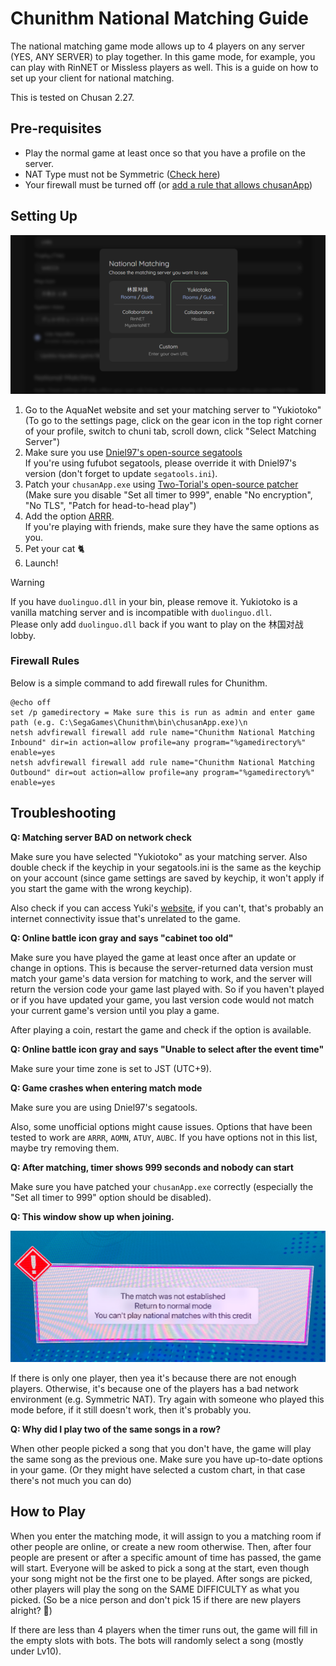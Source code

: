 # Chunithm National Matching Guide

The national matching game mode allows up to 4 players on any server (YES, ANY SERVER) to play together.
In this game mode, for example, you can play with RinNET or Missless players as well.
This is a guide on how to set up your client for national matching.

This is tested on Chusan 2.27.

## Pre-requisites

- Play the normal game at least once so that you have a profile on the server.
- NAT Type must not be Symmetric ([Check here](https://www.checkmynat.com/))
- Your firewall must be turned off (or [add a rule that allows chusanApp](#firewall-rules))

## Setting Up

![](img/chu3-matching.png)

1. Go to the AquaNet website and set your matching server to "Yukiotoko"  
   (To go to the settings page, click on the gear icon in the top right corner of your profile, switch to chuni tab, scroll down, click "Select Matching Server")
2. Make sure you use [Dniel97's open-source segatools](https://gitea.tendokyu.moe/Dniel97/SEGAguide/wiki/SDHD)  
   If you're using fufubot segatools, please override it with Dniel97's version (don't forget to update `segatools.ini`).
3. Patch your `chusanApp.exe` using [Two-Torial's open-source patcher](https://patcher.two-torial.xyz/)  
   (Make sure you disable "Set all timer to 999", enable "No encryption", "No TLS", "Patch for head-to-head play")
4. Add the option [ARRR](https://pixeldrain.com/u/D2jjN3of).  
   If you're playing with friends, make sure they have the same options as you.
5. Pet your cat 🐈
6. Launch!

> [!WARNING]  
> If you have `duolinguo.dll` in your bin, please remove it. Yukiotoko is a vanilla matching server and is incompatible with `duolinguo.dll`.  
> Please only add `duolinguo.dll` back if you want to play on the 林国对战 lobby.

### Firewall Rules

Below is a simple command to add firewall rules for Chunithm.

```shell
@echo off
set /p gamedirectory = Make sure this is run as admin and enter game path (e.g. C:\SegaGames\Chunithm\bin\chusanApp.exe)\n
netsh advfirewall firewall add rule name="Chunithm National Matching Inbound" dir=in action=allow profile=any program="%gamedirectory%" enable=yes
netsh advfirewall firewall add rule name="Chunithm National Matching Outbound" dir=out action=allow profile=any program="%gamedirectory%" enable=yes
```

## Troubleshooting

**Q: Matching server BAD on network check**

Make sure you have selected "Yukiotoko" as your matching server. 
Also double check if the keychip in your segatools.ini is the same as the keychip on your account 
(since game settings are saved by keychip, it won't apply if you start the game with the wrong keychip).

Also check if you can access Yuki's [website](http://yukiotoko.chara.lol/), if you can't, 
that's probably an internet connectivity issue that's unrelated to the game.

**Q: Online battle icon gray and says "cabinet too old"**

Make sure you have played the game at least once after an update or change in options.
This is because the server-returned data version must match your game's data version for matching to work, 
and the server will return the version code your game last played with.
So if you haven't played or if you have updated your game,
you last version code would not match your current game's version until you play a game.

After playing a coin, restart the game and check if the option is available.

**Q: Online battle icon gray and says "Unable to select after the event time"**

Make sure your time zone is set to JST (UTC+9).

**Q: Game crashes when entering match mode**

Make sure you are using Dniel97's segatools.

Also, some unofficial options might cause issues. Options that have been tested to work are `ARRR`, `AOMN`, `ATUY`, `AUBC`. 
If you have options not in this list, maybe try removing them.

**Q: After matching, timer shows 999 seconds and nobody can start**

Make sure you have patched your `chusanApp.exe` correctly (especially the "Set all timer to 999" option should be disabled).

**Q: This window show up when joining.**

![](img/chu3-matching-error.png)

If there is only one player, then yea it's because there are not enough players.
Otherwise, it's because one of the players has a bad network environment (e.g. Symmetric NAT).
Try again with someone who played this mode before, if it still doesn't work, then it's probably you.

**Q: Why did I play two of the same songs in a row?**

When other people picked a song that you don't have, the game will play the same song as the previous one.
Make sure you have up-to-date options in your game. 
(Or they might have selected a custom chart, in that case there's not much you can do)

## How to Play

When you enter the matching mode, it will assign to you a matching room if other people are online, or create a new room otherwise. 
Then, after four people are present or after a specific amount of time has passed, the game will start.
Everyone will be asked to pick a song at the start, even though your song might not be the first one to be played.
After songs are picked, other players will play the song on the SAME DIFFICULTY as what you picked.
(So be a nice person and don't pick 15 if there are new players alright? 🥺)

If there are less than 4 players when the timer runs out, the game will fill in the empty slots with bots.
The bots will randomly select a song (mostly under Lv10).
